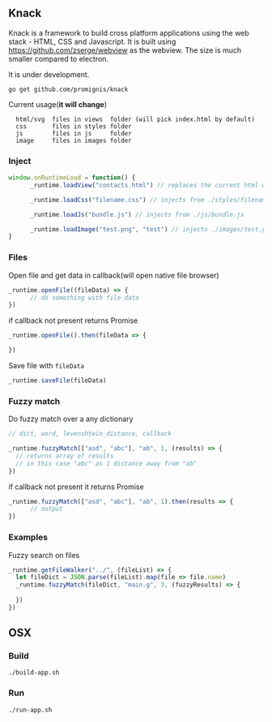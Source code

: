 ## Knack
Knack is a framework to build cross platform applications using the web stack - 
HTML, CSS and Javascript.
It is built using https://github.com/zserge/webview as the webview.
The size is much smaller compared to electron.

It is under development.

`go get github.com/promignis/knack`

Current usage(**it will change**)

      html/svg  files in views  folder (will pick index.html by default)
      css       files in styles folder
      js        files in js     folder
      image     files in images folder

### Inject
```js
window.onRuntimeLoad = function() {
      _runtime.loadView("contacts.html") // replaces the current html with ./views/contacts.html

      _runtime.loadCss("filename.css") // injects from ./styles/filename.css

      _runtime.loadJs("bundle.js") // injects from ./js/bundle.js

      _runtime.loadImage("test.png", "test") // injects ./images/test.png to img tag with id "test"
}
```

### Files
Open file and get data in callback(will open native file browser)
```js
_runtime.openFile((fileData) => {
      // do something with file data
})
```
if callback not present returns Promise
```js
_runtime.openFile().then(fileData => {

})
```
Save file with `fileData`

```js
_runtime.saveFile(fileData)
```

### Fuzzy match
Do fuzzy match over a any dictionary
```js
// dict, word, levenshtein_distance, callback

_runtime.fuzzyMatch(["asd", "abc"], "ab", 1, (results) => {
  // returns array of results
  // in this case "abc" as 1 distance away from "ab"
})
```
if callback not present it returns Promise
```js
_runtime.fuzzyMatch(["asd", "abc"], "ab", 1).then(results => {
      // output
})
```

### Examples
Fuzzy search on files

```js
_runtime.getFileWalker("../", (fileList) => {
  let fileDict = JSON.parse(fileList).map(file => file.name)
  _runtime.fuzzyMatch(fileDict, "main.g", 3, (fuzzyResults) => {
    
  })
})
```

## OSX

### Build
`./build-app.sh`

### Run
`./run-app.sh`
